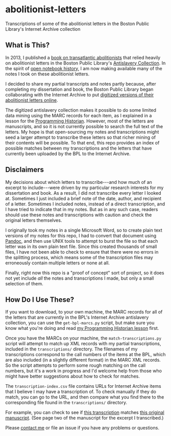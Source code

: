 # abolitionist-letters
Transcriptions of some of the abolitionist letters in the Boston Public Library's Internet Archive collection

## What is This?

In 2013, I published a [book on transatlantic abolitionists][book] that relied heavily on abolitionist letters in the Boston Public Library's [Antislavery Collection][bpl]. In the spirit of [open notebook history][onh], I am now making available many of the notes I took on these abolitionist letters.

I decided to share my partial transcripts and notes partly because, after completing my dissertation and book, the Boston Public Library began collaborating with the Internet Archive to put [digitized versions of their abolitionist letters online][bplscas].

The digitized antislavery collection makes it possible to do some limited data mining using the MARC records for each item, as I explained in a lesson for the [Programming Historian][ph]. However, most of the letters are manuscripts, and so it is not currently possible to search the full text of the letters. My hope is that open-sourcing my notes and transcriptions might seed a larger attempt to transcribe these letters so that richer mining of their contents will be possible. To that end, this repo provides an index of possible matches between my transcriptions and the letters that have currently been uploaded by the BPL to the Internet Archive.

[onh]: http://wcm1.web.rice.edu/open-notebook-history.html
[book]: http://www.amazon.com/Problem-Democracy-Slavery-Abolitionists-Transatlantic/dp/0807150185/
[bpl]: https://www.bpl.org/distinction/featured-collections/anti-slavery/
[bplscas]: http://archive.org/details/bplscas/
[ph]: http://programminghistorian.org/lessons/data-mining-the-internet-archive

## Disclaimers

My decisions about which letters to transcribe---and how much of an excerpt to include---were driven by my particular research interests for my dissertation and book. As a result, I did not transcribe every letter I looked at. Sometimes I just included a brief note of the date, author, and recipient of a letter. Sometimes I included notes, instead of a direct transcription, and I have tried to indicate that in my notes. But as in any such case, readers should use these notes and transcriptions with caution and check the original letters themselves. 

I originally took my notes in a single Microsoft Word, so to create plain text versions of my notes for this repo, I had to convert that document using [Pandoc](http://pandoc.org), and then use UNIX tools to attempt to burst the file so that each letter was in its own plain text file. Since this created thousands of small files, I have not been able to check to ensure that there were no errors in the splitting process, which means some of the transcription files may erroneously contain multiple letters or none at all.

Finally, right now this repo is a "proof of concept" sort of project, so it does not yet include *all* the notes and transcriptions I made, but only a small selection of them.

## How Do I Use These?

If you want to download, to your own machine, the MARC records for all of the letters that are currently in the BPL's Internet Archive antislavery collection, you can use the `get-bpl-marcs.py` script, but make sure you know what you're doing and read [my Programming Historian lesson][ph] first.

Once you have the MARCs on your machine, the `match-transcriptions.py` script will attempt to match up XML records with my partial transcriptions, included in the `transcriptions/` directory. The filenames of my transcriptions correspond to the call numbers of the items at the BPL, which are also included (in a slightly different format) in the MARC XML records. So the script attempts to perform some rough matching on the call numbers, but it's a work in progress and I'd welcome help from those who might have better suggestions about how to check for matches.

The `transcription-index.csv` file contains URLs for Internet Archive items that I believe I may have a transcription of. To check manually if they do match, you can go to the URL, and then compare what you find there to the corresponding file found in the `transcriptions/` directory.

For example, you can check to see if [this transcription](https://github.com/wcaleb/abolitionist-letters/blob/master/transcriptions/Ms.A.9.2.23.75) matches [this original manuscript](https://archive.org/details/lettertodearfrie00alle). (See page two of the manuscript for the excerpt I transcribed.)

Please [contact me](http://wcm1.web.rice.edu) or file an issue if you have any problems or questions.
